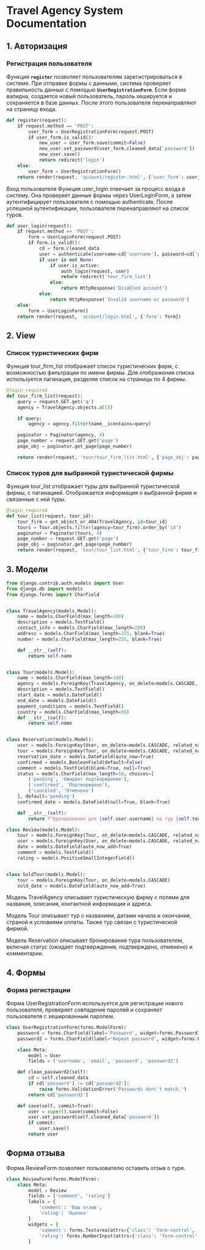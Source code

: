 # Travel Agency System Documentation

## 1. Авторизация

### Регистрация пользователя

Функция **`register`** позволяет пользователям зарегистрироваться в системе. При отправке формы с данными, система проверяет правильность данных с помощью **`UserRegistrationForm`**. Если форма валидна, создается новый пользователь, пароль хешируется и сохраняется в базе данных. После этого пользователя перенаправляют на страницу входа.

```python
def register(request):
    if request.method == 'POST':
        user_form = UserRegistrationForm(request.POST)
        if user_form.is_valid():
            new_user = user_form.save(commit=False)
            new_user.set_password(user_form.cleaned_data['password'])
            new_user.save()
            return redirect('login')
    else:
        user_form = UserRegistrationForm()
    return render(request, 'account/register.html', {'user_form': user_form})

```
Вход пользователя
Функция user_login отвечает за процесс входа в систему. Она проверяет данные формы через UserLoginForm, а затем аутентифицирует пользователя с помощью authenticate. После успешной аутентификации, пользователя перенаправляют на список туров.
```python
def user_login(request):
    if request.method == 'POST':
        form = UserLoginForm(request.POST)
        if form.is_valid():
            cd = form.cleaned_data
            user = authenticate(username=cd['username'], password=cd['password'])
            if user is not None:
                if user.is_active:
                    auth_login(request, user)
                    return redirect('tour_firm_list')
                else:
                    return HttpResponse('Disabled account')
            else:
                return HttpResponse('Invalid username or password')
    else:
        form = UserLoginForm()
    return render(request, 'account/login.html', {'form': form})

```

## 2. View
### Список туристических фирм
Функция tour_firm_list отображает список туристических фирм, с возможностью фильтрации по имени фирмы. Для отображения списка используется пагинация, разделяя список на страницы по 4 фирмы.
```python
@login_required
def tour_firm_list(request):
    query = request.GET.get('q')
    agency = TravelAgency.objects.all()

    if query:
        agency = agency.filter(name__icontains=query)

    paginator = Paginator(agency, 4)
    page_number = request.GET.get('page')
    page_obj = paginator.get_page(page_number)

    return render(request, 'tour/tour_firm_list.html', {'page_obj': page_obj, 'query': query})
```

### Список туров для выбранной туристической фирмы
Функция tour_list отображает туры для выбранной туристической фирмы, с пагинацией. Отображается информация о выбранной фирме и связанные с ней туры.
```python
@login_required
def tour_list(request, tour_id):
    tour_firm = get_object_or_404(TravelAgency, id=tour_id)
    tours = Tour.objects.filter(agency=tour_firm).order_by('id')
    paginator = Paginator(tours, 4)
    page_number = request.GET.get('page')
    page_obj = paginator.get_page(page_number)
    return render(request, 'tour/tour_list.html', {'tour_firm': tour_firm, 'page_obj': page_obj})
```

## 3. Модели
```python
from django.contrib.auth.models import User
from django.db import models
from django.forms import CharField


class TravelAgency(models.Model):
    name = models.CharField(max_length=100)
    description = models.TextField()
    contact_info = models.CharField(max_length=200)
    address = models.CharField(max_length=255, blank=True)
    number = models.CharField(max_length=255, blank=True)

    def __str__(self):
        return self.name


class Tour(models.Model):
    name = models.CharField(max_length=100)
    agency = models.ForeignKey(TravelAgency, on_delete=models.CASCADE, related_name='tours')
    description = models.TextField()
    start_date = models.DateField()
    end_date = models.DateField()
    payment_conditions = models.TextField()
    country = models.CharField(max_length=50)
    def __str__(self):
        return self.name


class Reservation(models.Model):
    user = models.ForeignKey(User, on_delete=models.CASCADE, related_name='reservations')
    tour = models.ForeignKey(Tour, on_delete=models.CASCADE, related_name='reservations')
    reservation_date = models.DateField(auto_now=True)
    confirmed = models.BooleanField(default=False)
    comment = models.TextField(blank=True, null=True)
    status = models.CharField(max_length=50, choices=[
        ('pending', 'Ожидает подтверждения'),
        ('confirmed', 'Подтверждено'),
        ('canceled', 'Отменено')
    ], default='pending')
    confirmed_date = models.DateField(null=True, blank=True)

    def __str__(self):
        return f"Бронирование для {self.user.username} на тур {self.tour.name}"

class Review(models.Model):
    tour = models.ForeignKey(Tour, on_delete=models.CASCADE, related_name='reviews')
    user = models.ForeignKey(User, on_delete=models.CASCADE, related_name='reviews')
    date = models.DateField(auto_now_add=True)
    comment = models.TextField()
    rating = models.PositiveSmallIntegerField()


class SoldTour(models.Model):
    tour = models.ForeignKey(Tour, on_delete=models.CASCADE)
    sold_date = models.DateField(auto_now_add=True)
```
Модель TravelAgency описывает туристическую фирму с полями для названия, описания, контактной информации и адреса.

Модель Tour описывает тур с названием, датами начала и окончания, страной и условиями оплаты. Также тур связан с туристической фирмой.

Модель Reservation описывает бронирование тура пользователем, включая статус (ожидает подтверждения, подтверждено, отменено) и комментарии.


## 4. Формы
### Форма регистрации
Форма UserRegistrationForm используется для регистрации нового пользователя, проверяет совпадение паролей и сохраняет пользователя с хешированным паролем.
```python
class UserRegistrationForm(forms.ModelForm):
    password = forms.CharField(label='Password', widget=forms.PasswordInput)
    password2 = forms.CharField(label='Repeat password', widget=forms.PasswordInput)

    class Meta:
        model = User
        fields = ('username', 'email', 'password', 'password2')

    def clean_password2(self):
        cd = self.cleaned_data
        if cd['password'] != cd['password2']:
            raise forms.ValidationError('Passwords don\'t match.')
        return cd['password2']

    def save(self, commit=True):
        user = super().save(commit=False)
        user.set_password(self.cleaned_data['password'])
        if commit:
            user.save()
        return user
```

## Форма отзыва
Форма ReviewForm позволяет пользователю оставить отзыв о туре.
```python
class ReviewForm(forms.ModelForm):
    class Meta:
        model = Review
        fields = ['comment', 'rating']
        labels = {
            'comment': 'Ваш отзыв',
            'rating': 'Оценка'
        }
        widgets = {
            'comment': forms.Textarea(attrs={'class': 'form-control', 'rows': 5}),
            'rating': forms.NumberInput(attrs={'class': 'form-control', 'min': 1, 'max': 5})
        }
```



